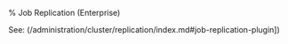 % Job Replication (Enterprise)

See: (/administration/cluster/replication/index.md#job-replication-plugin])